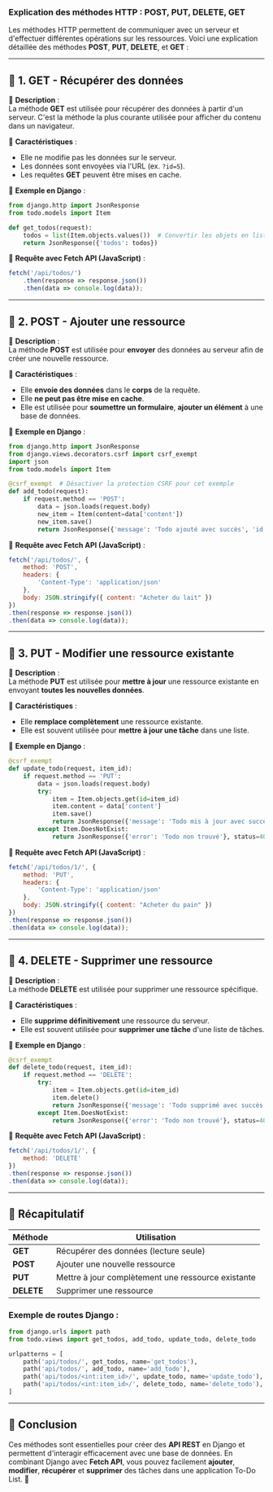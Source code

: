 ### Explication des méthodes HTTP : **POST, PUT, DELETE, GET**

Les méthodes HTTP permettent de communiquer avec un serveur et d'effectuer différentes opérations sur les ressources. Voici une explication détaillée des méthodes **POST**, **PUT**, **DELETE**, et **GET** :

---

## 🔹 1. GET - Récupérer des données

📌 **Description** :  
La méthode **GET** est utilisée pour récupérer des données à partir d'un serveur. C'est la méthode la plus courante utilisée pour afficher du contenu dans un navigateur.

📌 **Caractéristiques** :
- Elle ne modifie pas les données sur le serveur.
- Les données sont envoyées via l'URL (ex. `?id=5`).
- Les requêtes **GET** peuvent être mises en cache.

📌 **Exemple en Django** :

```python
from django.http import JsonResponse
from todo.models import Item

def get_todos(request):
    todos = list(Item.objects.values())  # Convertir les objets en liste de dictionnaires
    return JsonResponse({'todos': todos})
```

📌 **Requête avec Fetch API (JavaScript)** :

```javascript
fetch('/api/todos/')
    .then(response => response.json())
    .then(data => console.log(data));
```

---

## 🔹 2. POST - Ajouter une ressource

📌 **Description** :  
La méthode **POST** est utilisée pour **envoyer** des données au serveur afin de créer une nouvelle ressource.

📌 **Caractéristiques** :
- Elle **envoie des données** dans le **corps** de la requête.
- Elle **ne peut pas être mise en cache**.
- Elle est utilisée pour **soumettre un formulaire**, **ajouter un élément** à une base de données.

📌 **Exemple en Django** :

```python
from django.http import JsonResponse
from django.views.decorators.csrf import csrf_exempt
import json
from todo.models import Item

@csrf_exempt  # Désactiver la protection CSRF pour cet exemple
def add_todo(request):
    if request.method == 'POST':
        data = json.loads(request.body)
        new_item = Item(content=data['content'])
        new_item.save()
        return JsonResponse({'message': 'Todo ajouté avec succès', 'id': new_item.id})
```

📌 **Requête avec Fetch API (JavaScript)** :

```javascript
fetch('/api/todos/', {
    method: 'POST',
    headers: {
        'Content-Type': 'application/json'
    },
    body: JSON.stringify({ content: "Acheter du lait" })
})
.then(response => response.json())
.then(data => console.log(data));
```

---

## 🔹 3. PUT - Modifier une ressource existante

📌 **Description** :  
La méthode **PUT** est utilisée pour **mettre à jour** une ressource existante en envoyant **toutes les nouvelles données**.

📌 **Caractéristiques** :
- Elle **remplace complètement** une ressource existante.
- Elle est souvent utilisée pour **mettre à jour une tâche** dans une liste.

📌 **Exemple en Django** :

```python
@csrf_exempt
def update_todo(request, item_id):
    if request.method == 'PUT':
        data = json.loads(request.body)
        try:
            item = Item.objects.get(id=item_id)
            item.content = data['content']
            item.save()
            return JsonResponse({'message': 'Todo mis à jour avec succès'})
        except Item.DoesNotExist:
            return JsonResponse({'error': 'Todo non trouvé'}, status=404)
```

📌 **Requête avec Fetch API (JavaScript)** :

```javascript
fetch('/api/todos/1/', {
    method: 'PUT',
    headers: {
        'Content-Type': 'application/json'
    },
    body: JSON.stringify({ content: "Acheter du pain" })
})
.then(response => response.json())
.then(data => console.log(data));
```

---

## 🔹 4. DELETE - Supprimer une ressource

📌 **Description** :  
La méthode **DELETE** est utilisée pour supprimer une ressource spécifique.

📌 **Caractéristiques** :
- Elle **supprime définitivement** une ressource du serveur.
- Elle est souvent utilisée pour **supprimer une tâche** d'une liste de tâches.

📌 **Exemple en Django** :

```python
@csrf_exempt
def delete_todo(request, item_id):
    if request.method == 'DELETE':
        try:
            item = Item.objects.get(id=item_id)
            item.delete()
            return JsonResponse({'message': 'Todo supprimé avec succès'})
        except Item.DoesNotExist:
            return JsonResponse({'error': 'Todo non trouvé'}, status=404)
```

📌 **Requête avec Fetch API (JavaScript)** :

```javascript
fetch('/api/todos/1/', {
    method: 'DELETE'
})
.then(response => response.json())
.then(data => console.log(data));
```

---

## 📌 Récapitulatif

| Méthode  | Utilisation |
|----------|------------|
| **GET**    | Récupérer des données (lecture seule) |
| **POST**   | Ajouter une nouvelle ressource |
| **PUT**    | Mettre à jour complètement une ressource existante |
| **DELETE** | Supprimer une ressource |

### Exemple de routes Django :

```python
from django.urls import path
from todo.views import get_todos, add_todo, update_todo, delete_todo

urlpatterns = [
    path('api/todos/', get_todos, name='get_todos'),
    path('api/todos/', add_todo, name='add_todo'),
    path('api/todos/<int:item_id>/', update_todo, name='update_todo'),
    path('api/todos/<int:item_id>/', delete_todo, name='delete_todo'),
]
```

---

## 🚀 Conclusion

Ces méthodes sont essentielles pour créer des **API REST** en Django et permettent d'interagir efficacement avec une base de données. En combinant Django avec **Fetch API**, vous pouvez facilement **ajouter**, **modifier**, **récupérer** et **supprimer** des tâches dans une application To-Do List. 🎯
